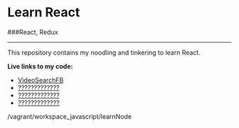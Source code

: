 # Learn React

###React, Redux


<hr>
This repository contains my noodling and tinkering to learn React. <br>

<b>Live links to my code:</b> <br>
- [VideoSearchFB](https://github.com/Bill-A) <br>
- [?????????????](https://github.com/Bill-A) <br>
- [?????????????](https://github.com/Bill-A) <br>
- [?????????????](https://github.com/Bill-A) <br>




/vagrant/workspace_javascript/learnNode